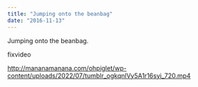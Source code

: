 ```yaml
---
title: "Jumping onto the beanbag"
date: "2016-11-13"
---
```


Jumping onto the beanbag.

fixvideo

http://mananamanana.com/ohpiglet/wp-content/uploads/2022/07/tumblr_ogkqnlVy5A1r16syi_720.mp4
